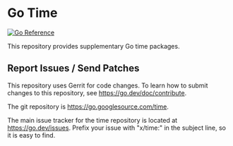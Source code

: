 # Go Time

[![Go Reference](https://pkg.go.dev/badge/golang.org/x/time.svg)](https://pkg.go.dev/golang.org/x/time)

This repository provides supplementary Go time packages.

## Report Issues / Send Patches

This repository uses Gerrit for code changes. To learn how to submit changes to
this repository, see https://go.dev/doc/contribute.

The git repository is https://go.googlesource.com/time.

The main issue tracker for the time repository is located at
https://go.dev/issues. Prefix your issue with "x/time:" in the
subject line, so it is easy to find.
